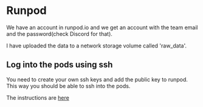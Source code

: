 # Runpod

We have an account in runpod.io and we get an account with the team email and the password(check Discord for that).

I have uploaded the data to a network storage volume called 'raw_data'.

## Log into the pods using ssh

You need to create your own ssh keys and add the public key to runpod. This way you should be able to ssh into the pods.

The instructions are [here](https://docs.runpod.io/pods/connect-to-a-pod)
